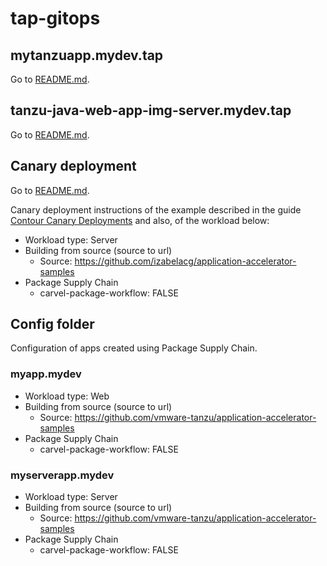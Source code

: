# tap-gitops

## mytanzuapp.mydev.tap

Go to [README.md](mytanzuapp.mydev.tap/README.md).

## tanzu-java-web-app-img-server.mydev.tap

Go to [README.md](tanzu-java-web-app-img-server.mydev.tap/README.md).

## Canary deployment

Go to [README.md](canary/README.md).

Canary deployment instructions of the example described in the guide [Contour Canary Deployments](https://docs.flagger.app/tutorials/contour-progressive-delivery)
and also, of the workload below:

* Workload type: Server
* Building from source (source to url)
  * Source: https://github.com/izabelacg/application-accelerator-samples
* Package Supply Chain
  * carvel-package-workflow: FALSE

## Config folder

Configuration of apps created using Package Supply Chain.

### myapp.mydev

* Workload type: Web
* Building from source (source to url)
  * Source: https://github.com/vmware-tanzu/application-accelerator-samples
* Package Supply Chain
  * carvel-package-workflow: FALSE

### myserverapp.mydev

* Workload type: Server
* Building from source (source to url)
  * Source: https://github.com/vmware-tanzu/application-accelerator-samples
* Package Supply Chain
  * carvel-package-workflow: FALSE